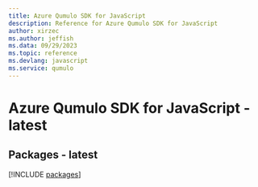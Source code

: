 ```yaml
---
title: Azure Qumulo SDK for JavaScript
description: Reference for Azure Qumulo SDK for JavaScript
author: xirzec
ms.author: jeffish
ms.data: 09/29/2023
ms.topic: reference
ms.devlang: javascript
ms.service: qumulo
---
```

# Azure Qumulo SDK for JavaScript - latest
## Packages - latest
[!INCLUDE [packages](qumulo-index.md)]